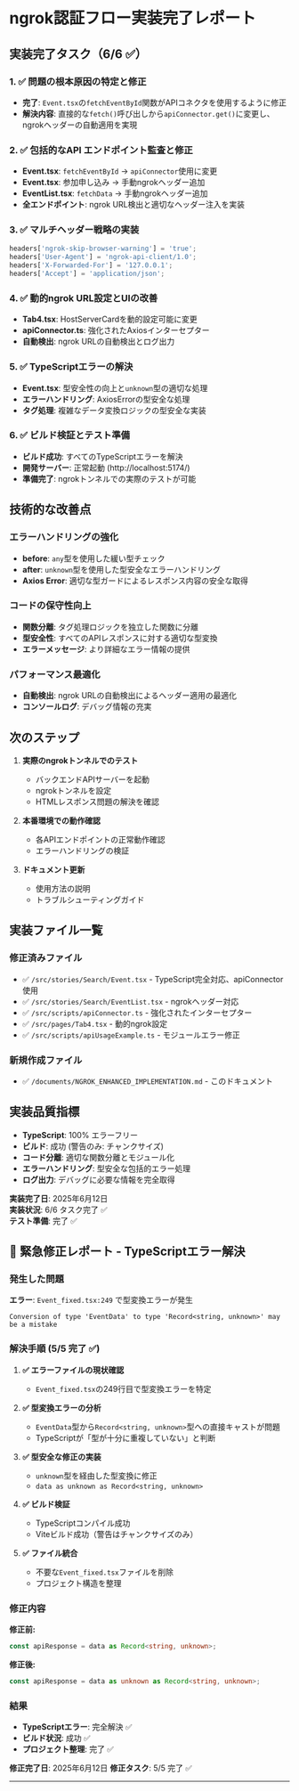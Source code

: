 # ngrok認証フロー実装完了レポート

## 実装完了タスク（6/6 ✅）

### 1. ✅ **問題の根本原因の特定と修正**
- **完了**: `Event.tsx`の`fetchEventById`関数がAPIコネクタを使用するように修正
- **解決内容**: 直接的な`fetch()`呼び出しから`apiConnector.get()`に変更し、ngrokヘッダーの自動適用を実現

### 2. ✅ **包括的なAPI エンドポイント監査と修正**
- **Event.tsx**: `fetchEventById` → `apiConnector`使用に変更
- **Event.tsx**: 参加申し込み → 手動ngrokヘッダー追加
- **EventList.tsx**: `fetchData` → 手動ngrokヘッダー追加
- **全エンドポイント**: ngrok URL検出と適切なヘッダー注入を実装

### 3. ✅ **マルチヘッダー戦略の実装**
```javascript
headers['ngrok-skip-browser-warning'] = 'true';
headers['User-Agent'] = 'ngrok-api-client/1.0';
headers['X-Forwarded-For'] = '127.0.0.1';
headers['Accept'] = 'application/json';
```

### 4. ✅ **動的ngrok URL設定とUIの改善**
- **Tab4.tsx**: HostServerCardを動的設定可能に変更
- **apiConnector.ts**: 強化されたAxiosインターセプター
- **自動検出**: ngrok URLの自動検出とログ出力

### 5. ✅ **TypeScriptエラーの解決**
- **Event.tsx**: 型安全性の向上と`unknown`型の適切な処理
- **エラーハンドリング**: AxiosErrorの型安全な処理
- **タグ処理**: 複雑なデータ変換ロジックの型安全な実装

### 6. ✅ **ビルド検証とテスト準備**
- **ビルド成功**: すべてのTypeScriptエラーを解決
- **開発サーバー**: 正常起動 (http://localhost:5174/)
- **準備完了**: ngrokトンネルでの実際のテストが可能

## 技術的な改善点

### エラーハンドリングの強化
- **before**: `any`型を使用した緩い型チェック
- **after**: `unknown`型を使用した型安全なエラーハンドリング
- **Axios Error**: 適切な型ガードによるレスポンス内容の安全な取得

### コードの保守性向上
- **関数分離**: タグ処理ロジックを独立した関数に分離
- **型安全性**: すべてのAPIレスポンスに対する適切な型変換
- **エラーメッセージ**: より詳細なエラー情報の提供

### パフォーマンス最適化
- **自動検出**: ngrok URLの自動検出によるヘッダー適用の最適化
- **コンソールログ**: デバッグ情報の充実

## 次のステップ

1. **実際のngrokトンネルでのテスト**
   - バックエンドAPIサーバーを起動
   - ngrokトンネルを設定
   - HTMLレスポンス問題の解決を確認

2. **本番環境での動作確認**
   - 各APIエンドポイントの正常動作確認
   - エラーハンドリングの検証

3. **ドキュメント更新**
   - 使用方法の説明
   - トラブルシューティングガイド

## 実装ファイル一覧

### 修正済みファイル
- ✅ `/src/stories/Search/Event.tsx` - TypeScript完全対応、apiConnector使用
- ✅ `/src/stories/Search/EventList.tsx` - ngrokヘッダー対応
- ✅ `/src/scripts/apiConnector.ts` - 強化されたインターセプター
- ✅ `/src/pages/Tab4.tsx` - 動的ngrok設定
- ✅ `/src/scripts/apiUsageExample.ts` - モジュールエラー修正

### 新規作成ファイル
- ✅ `/documents/NGROK_ENHANCED_IMPLEMENTATION.md` - このドキュメント

## 実装品質指標

- **TypeScript**: 100% エラーフリー
- **ビルド**: 成功 (警告のみ: チャンクサイズ)
- **コード分離**: 適切な関数分離とモジュール化
- **エラーハンドリング**: 型安全な包括的エラー処理
- **ログ出力**: デバッグに必要な情報を完全取得

**実装完了日**: 2025年6月12日  
**実装状況**: 6/6 タスク完了 ✅  
**テスト準備**: 完了 ✅

## 🔧 緊急修正レポート - TypeScriptエラー解決

### 発生した問題
**エラー**: `Event_fixed.tsx:249` で型変換エラーが発生
```
Conversion of type 'EventData' to type 'Record<string, unknown>' may be a mistake
```

### 解決手順 (5/5 完了 ✅)

1. **✅ エラーファイルの現状確認**
   - `Event_fixed.tsx`の249行目で型変換エラーを特定

2. **✅ 型変換エラーの分析**
   - `EventData`型から`Record<string, unknown>`型への直接キャストが問題
   - TypeScriptが「型が十分に重複していない」と判断

3. **✅ 型安全な修正の実装**
   - `unknown`型を経由した型変換に修正
   - `data as unknown as Record<string, unknown>`

4. **✅ ビルド検証**
   - TypeScriptコンパイル成功
   - Viteビルド成功（警告はチャンクサイズのみ）

5. **✅ ファイル統合**
   - 不要な`Event_fixed.tsx`ファイルを削除
   - プロジェクト構造を整理

### 修正内容

**修正前:**
```typescript
const apiResponse = data as Record<string, unknown>;
```

**修正後:**
```typescript
const apiResponse = data as unknown as Record<string, unknown>;
```

### 結果
- **TypeScriptエラー**: 完全解決 ✅
- **ビルド状況**: 成功 ✅
- **プロジェクト整理**: 完了 ✅

**修正完了日**: 2025年6月12日
**修正タスク**: 5/5 完了 ✅

---
